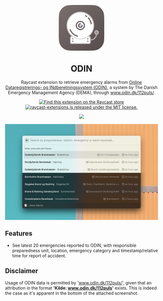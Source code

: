 <div align="center">
<img
  src="odin/assets/command-icon.png"
  alt="Raycast-ODIN-extension icon"
  style="text-align:center"
  height=150
  width=150>
  
<h1 align="center">ODIN</h1>

Raycast extension to retrieve emergency alarms from [Online Dataregistrerings- og INdberetningssystem (ODIN)](https://www.brs.dk/da/redningsberedskab-myndighed/viden2-data-og-dokumentation/indberetninger-odin/), a system by The Danish Emergency Management Agency (DEMA), through www.odin.dk/112puls/.
<p>
    <a href="https://www.raycast.com/aamoussa97/odin">
      <img src="https://img.shields.io/badge/Raycast-store-red.svg"
        alt="Find this extension on the Raycast store"
      />
    </a>
    <a
      href="https://github.com/raycast/extensions/blob/master/LICENSE"
    >
      <img
        src="https://img.shields.io/badge/license-MIT-blue.svg"
        alt="raycast-extensions is released under the MIT license."
      />
  </a>
  </p>
  
  <a title="Install ODIN Raycast Extension" href="https://www.raycast.com/aamoussa97/odin#install">
  <img height="64" style="height: 64px" src="https://assets.raycast.com/aamoussa97/odin/install_button@2x.png">
</a> 
  
  <img
  src="odin/assets/screenshot-allmodes.png"
  alt="Screenshot of Raycast-ODIN-extension in both light- and darkmode">
</div>     

## Features
- See latest 20 emergencies reported to ODIN, with responsible preparedness unit, location, emergency category and timestamp/relative time for report of accident.
  
## Disclaimer
Usage of ODIN data is permitted by 'www.odin.dk/112puls/', given that an attribution in the format **'Kilde: www.odin.dk/112puls'** exists. This is indeed the case as it's apparent in the bottom of the attached screenshot.
